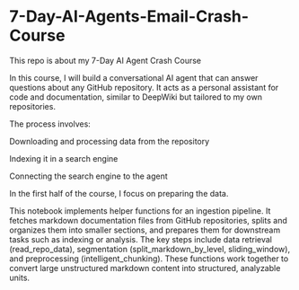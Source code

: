 # 7-Day-AI-Agents-Email-Crash-Course

This repo is about my 7-Day AI Agent Crash Course

In this course, I will build a conversational AI agent that can answer questions about any GitHub repository. It acts as a personal assistant for code and documentation, similar to DeepWiki but tailored to my own repositories.

The process involves:

Downloading and processing data from the repository

Indexing it in a search engine

Connecting the search engine to the agent

In the first half of the course, I focus on preparing the data.


This notebook implements helper functions for an ingestion pipeline. It fetches markdown documentation files from GitHub repositories, splits and organizes them into smaller sections, and prepares them for downstream tasks such as indexing or analysis. The key steps include data retrieval (read_repo_data), segmentation (split_markdown_by_level, sliding_window), and preprocessing (intelligent_chunking). These functions work together to convert large unstructured markdown content into structured, analyzable units.
